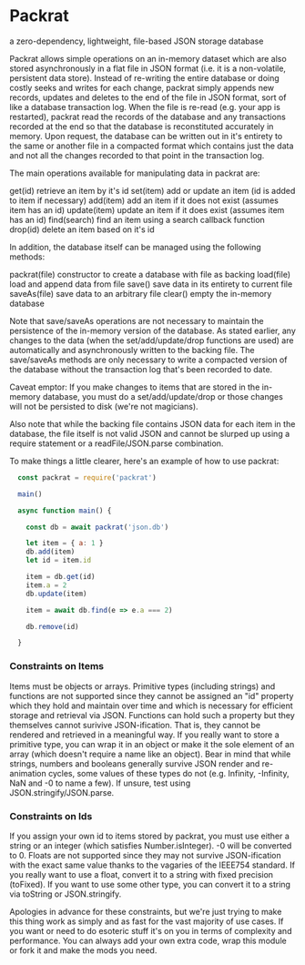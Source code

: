 # Packrat
a zero-dependency, lightweight, file-based JSON storage database

Packrat allows simple operations on an in-memory dataset which are
also stored asynchronously in a flat file in JSON format (i.e. it is a
non-volatile, persistent data store).  Instead of re-writing the entire
database or doing costly seeks and writes for each change, packrat simply
appends new records, updates and deletes to the end of the file in JSON format, sort of
like a database transaction log.  When the file is re-read (e.g. your app is
restarted), packrat read the records of the database and any transactions
recorded at the end so that the database is reconstituted accurately in memory.
Upon request, the database can be written out in it's entirety to the
same or another file in a compacted format which contains just the data
and not all the changes recorded to that point in the transaction log.

The main operations available for manipulating data in packrat are:

  get(id)         retrieve an item by it's id 
  set(item)       add or update an item (id is added to item if necessary)
  add(item)       add an item if it does not exist (assumes item has an id)
  update(item)    update an item if it does exist (assumes item has an id)
  find(search)    find an item using a search callback function 
  drop(id)        delete an item based on it's id

In addition, the database itself can be managed using the following methods:

  packrat(file)   constructor to create a database with file as backing
  load(file)      load and append data from file 
  save()          save data in its entirety to current file
  saveAs(file)    save data to an arbitrary file
  clear()         empty the in-memory database

Note that save/saveAs operations are not necessary to maintain the 
persistence of the in-memory version of the database.  As stated earlier,
any changes to the data (when the set/add/update/drop functions are used)
are automatically and asynchronously written to the backing file.
The save/saveAs methods are only necessary to write a compacted version
of the database without the transaction log that's been recorded to date.

Caveat emptor: If you make changes to items that are stored in the in-memory
database, you must do a set/add/update/drop or those changes will not
be persisted to disk (we're not magicians).

Also note that while the backing file contains JSON data for each item in the database,
the file itself is not valid JSON and cannot be slurped up using a require
statement or a readFile/JSON.parse combination. 

To make things a little clearer, here's an example of how to use packrat:

```javascript
  const packrat = require('packrat')

  main() 

  async function main() {

    const db = await packrat('json.db')

    let item = { a: 1 }
    db.add(item)
    let id = item.id

    item = db.get(id)
    item.a = 2
    db.update(item)

    item = await db.find(e => e.a === 2)

    db.remove(id)

  }
```

### Constraints on Items
Items must be objects or arrays.  Primitive types (including strings)
and functions are not supported since they cannot be assigned an "id"
property which they hold and maintain over time and which is necessary
for efficient storage and retrieval via JSON.  Functions can hold such
a property but they themselves cannot surivive JSON-ification.  That is, they cannot
be rendered and retrieved in a meaningful way.  If you really want to
store a primitive type, you can wrap it in an object or make it the
sole element of an array (which doesn't require a name like an object).
Bear in mind that while strings, numbers and booleans generally survive
JSON render and re-animation cycles, some values of these types do not
(e.g. Infinity, -Infinity, NaN and -0 to name a few). If unsure, test 
using JSON.stringify/JSON.parse.

### Constraints on Ids
If you assign your own id to items stored by packrat, you must use either
a string or an integer (which satisfies Number.isInteger).  -0 will be
converted to 0.  Floats are not supported since they may not survive
JSON-ification with the exact same value thanks to the vagaries of the
IEEE754 standard.  If you really want to use a float, convert it to a
string with fixed precision (toFixed).  If you want to use some other
type, you can convert it to a string via toString or JSON.stringify.

Apologies in advance for these constraints, but we're just trying to
make this thing work as simply and as fast for the vast majority of
use cases.  If you want or need to do esoteric stuff it's on you in terms
of complexity and performance.  You can always add your own extra code,
wrap this module or fork it and make the mods you need.
